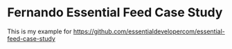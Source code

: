 # Fernando Essential Feed Case Study
This is my example for https://github.com/essentialdevelopercom/essential-feed-case-study
